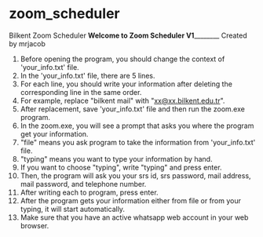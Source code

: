 # zoom_scheduler
Bilkent Zoom Scheduler
________________________________________Welcome to Zoom Scheduler V1________________________________________________
                                                                                                  Created by mrjacob
 												                    
      														    
1) Before opening the program, you should change the context of 'your_info.txt' file.                               
2) In the 'your_info.txt' file, there are 5 lines.                                                                  
3) For each line, you should write your information after deleting the corresponding line in the same order.        
4) For example, replace "bilkent mail" with "xx@xx.bilkent.edu.tr".                                                 
5) After replacement, save 'your_info.txt' file and then run the zoom.exe program.                                  
6) In the zoom.exe, you will see a prompt that asks you where the program get your information.                     
7) "file" means you ask program to take the information from 'your_info.txt' file.                                  
8) "typing" means you want to type your information by hand.                                                        
9) If you want to choose "typing", write "typing" and press enter.                                                  
10) Then, the program will ask you your srs id, srs password, mail address, mail password, and telephone number.   
11) After writing each to program, press enter.                                                                     
12) After the program gets your information either from file or from your typing, it will start automatically.      
13) Make sure that you have an active whatsapp web account in your web browser.                                     
                                                                                                                    

